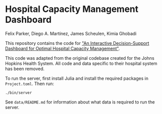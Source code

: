 # Hospital Capacity Management Dashboard
Felix Parker, Diego A. Martínez, James Scheulen, Kimia Ghobadi

This repository contains the code for ["An Interactive Decision-Support Dashboard for Optimal Hospital Capacity Management"](https://arxiv.org/abs/2403.15634).

This code was adapted from the original codebase created for the Johns Hopkins Health System. All code and data specific to their hospital system has been removed.

To run the server, first install Julia and install the required packages in `Project.toml`. Then run:
```
./bin/server
```

See `data/README.md` for information about what data is required to run the server.
